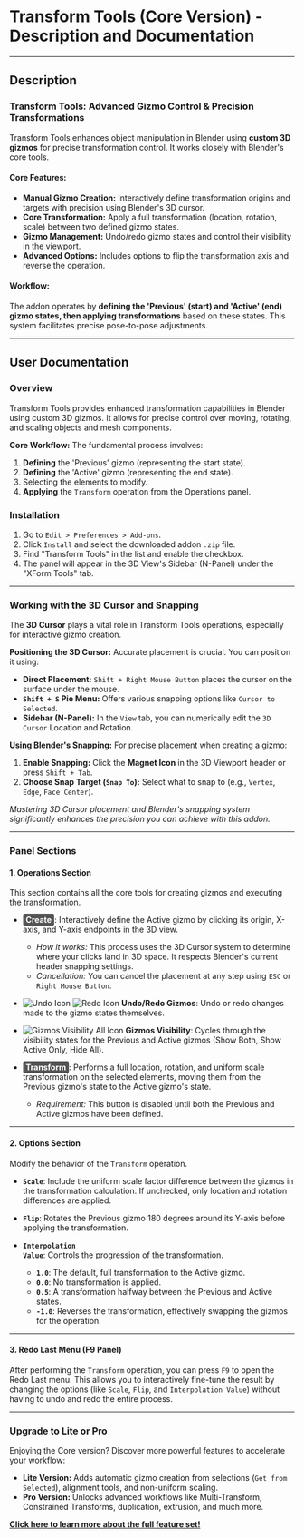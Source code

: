 # Transform Tools (Core Version) - Description and Documentation

---

## Description

### Transform Tools: Advanced Gizmo Control & Precision Transformations

Transform Tools enhances object manipulation in Blender using **custom 3D gizmos** for precise transformation control. It works closely with Blender's core tools.

#### Core Features:

*   **Manual Gizmo Creation:** Interactively define transformation origins and targets with precision using Blender's 3D cursor.
*   **Core Transformation:** Apply a full transformation (location, rotation, scale) between two defined gizmo states.
*   **Gizmo Management:** Undo/redo gizmo states and control their visibility in the viewport.
*   **Advanced Options:** Includes options to flip the transformation axis and reverse the operation.

#### Workflow:

The addon operates by **defining the 'Previous' (start) and 'Active' (end) gizmo states, then applying transformations** based on these states. This system facilitates precise pose-to-pose adjustments.

---

## User Documentation

### Overview

Transform Tools provides enhanced transformation capabilities in Blender using custom 3D gizmos. It allows for precise control over moving, rotating, and scaling objects and mesh components.

**Core Workflow:** The fundamental process involves:

1.  **Defining** the 'Previous' gizmo (representing the start state).
2.  **Defining** the 'Active' gizmo (representing the end state).
3.  Selecting the elements to modify.
4.  **Applying** the `Transform` operation from the Operations panel.

### Installation

1.  Go to `Edit > Preferences > Add-ons`.
2.  Click `Install` and select the downloaded addon `.zip` file.
3.  Find "Transform Tools" in the list and enable the checkbox.
4.  The panel will appear in the 3D View's Sidebar (N-Panel) under the "XForm Tools" tab.

---

### Working with the 3D Cursor and Snapping

The **3D Cursor** plays a vital role in Transform Tools operations, especially for interactive gizmo creation.

**Positioning the 3D Cursor:** Accurate placement is crucial. You can position it using:

*   **Direct Placement:** `Shift + Right Mouse Button` places the cursor on the surface under the mouse.
*   **`Shift + S` Pie Menu:** Offers various snapping options like `Cursor to Selected`.
*   **Sidebar (N-Panel):** In the `View` tab, you can numerically edit the `3D Cursor` Location and Rotation.

**Using Blender's Snapping:** For precise placement when creating a gizmo:

1.  **Enable Snapping:** Click the **Magnet Icon** in the 3D Viewport header or press `Shift + Tab`.
2.  **Choose Snap Target (`Snap To`):** Select what to snap to (e.g., `Vertex`, `Edge`, `Face Center`).

*Mastering 3D Cursor placement and Blender's snapping system significantly enhances the precision you can achieve with this addon.*

---

### Panel Sections

#### 1. Operations Section

This section contains all the core tools for creating gizmos and executing the transformation.

*   <span id="op-create" style="background-color: rgba(0, 0, 0, 0.667); color: white; padding: 2px 5px; border-radius: 3px; font-weight: bold;">Create</span>: Interactively define the Active gizmo by clicking its origin, X-axis, and Y-axis endpoints in the 3D view.
    *   *How it works:* This process uses the 3D Cursor system to determine where your clicks land in 3D space. It respects Blender's current header snapping settings.
    *   *Cancellation:* You can cancel the placement at any step using `ESC` or `Right Mouse Button`.

*   <span id="op-undo-redo">![Undo Icon](assets/icons/Undo.png) ![Redo Icon](assets/icons/Redo.png) **Undo/Redo Gizmos**</span>: Undo or redo changes made to the gizmo states themselves.

*   <span id="opt-visibility">![Gizmos Visibility All Icon](assets/icons/Show_all_gizmos.png) **Gizmos Visibility**</span>: Cycles through the visibility states for the Previous and Active gizmos (Show Both, Show Active Only, Hide All).

*   <span id="op-transform" style="background-color: rgba(0, 0, 0, 0.667); color: white; padding: 2px 5px; border-radius: 3px; font-weight: bold;">Transform</span>: Performs a full location, rotation, and uniform scale transformation on the selected elements, moving them from the Previous gizmo's state to the Active gizmo's state.
    *   *Requirement:* This button is disabled until both the Previous and Active gizmos have been defined.

---

#### 2. Options Section

Modify the behavior of the `Transform` operation.

*   <span id="opt-scale">**<code>Scale</code>**</span>: Include the uniform scale factor difference between the gizmos in the transformation calculation. If unchecked, only location and rotation differences are applied.

*   <span id="opt-flip">**<code>Flip</code>**</span>: Rotates the Previous gizmo 180 degrees around its Y-axis before applying the transformation.

*   <span id="opt-interpolation-value">**<code>Interpolation Value</code>**</span>: Controls the progression of the transformation.
    *   **`1.0`**: The default, full transformation to the Active gizmo.
    *   **`0.0`**: No transformation is applied.
    *   **`0.5`**: A transformation halfway between the Previous and Active states.
    *   **`-1.0`**: Reverses the transformation, effectively swapping the gizmos for the operation.

---

#### 3. Redo Last Menu (F9 Panel)

After performing the `Transform` operation, you can press `F9` to open the Redo Last menu. This allows you to interactively fine-tune the result by changing the options (like `Scale`, `Flip`, and `Interpolation Value`) without having to undo and redo the entire process.

---

### Upgrade to Lite or Pro

Enjoying the Core version? Discover more powerful features to accelerate your workflow:

*   **Lite Version:** Adds automatic gizmo creation from selections (`Get from Selected`), alignment tools, and non-uniform scaling.
*   **Pro Version:** Unlocks advanced workflows like Multi-Transform, Constrained Transforms, duplication, extrusion, and much more.

[**Click here to learn more about the full feature set!**](https://idris-y.github.io/transform-tools-docs)
